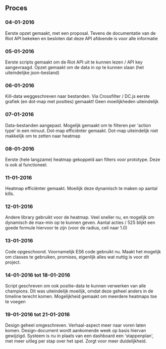 ## Proces

### 04-01-2016

Eerste opzet gemaakt, met een proposal. Tevens de documentatie van de Riot API bekeken en besloten dat deze API afdoende is voor alle informatie

### 05-01-2016

Eerste scripts gemaakt om de Riot API uit te kunnen lezen / API key aangevraagd. Opzet gemaakt om de data in op te kunnen slaan (het uiteindelijke json-bestand)

### 06-01-2016

Kill-data weggeschreven naar bestanden. Via Crossfilter / DC.js eerste grafiek (en dot-map met posities) gemaakt! Geen moeilijkheden uiteindelijk

### 07-01-2016
Data-bestanden aangepast. Mogelijk gemaakt om te filteren per 'action type' in een minuut. Dot-map efficiënter gemaakt. Dot-map uiteindelijk niet makkelijk om te zetten naar heatmap

### 08-01-2016
Eerste (hele langzame) heatmap gekoppeld aan filters voor prototype. Deze is ook al functioneel.

### 11-01-2016
Heatmap efficiënter gemaakt. Moeilijk deze dynamisch te maken op aantal kills.

### 12-01-2016
Andere library gebruikt voor de heatmap. Veel sneller nu, en mogelijk om dynamisch de max-min op te kunnen geven. Aantal acties / 525 blijkt een goede formule hiervoor te zijn (voor de radius, ceil naar 1.0)

### 13-01-2016
Code opgeschoond. Voornamelijk ES6 code gebruikt nu. Maakt het mogelijk om classes te gebruiken, promises, eigenlijk alles wat nuttig is voor dit project.

### 14-01-2016 tot 18-01-2016
Script geschreven om ook positie-data te kunnen verwerken van alle champions. Dit was uiteindelijk moeilijk, omdat deze geheel anders in de timeline terecht komen. Mogelijkheid gemaakt om meerdere heatmaps toe te voegen

### 19-01-2016 tot 21-01-2016
Design geheel omgeschreven. Verhaal-aspect meer naar voren laten komen. Design-document wordt aankomende week op basis hiervan gewijzigd. Systeem is nu in plaats van een dashboard een 'stappenplan', met meer uitleg per stap over het spel. Zorgt voor meer duidelijkheid.
